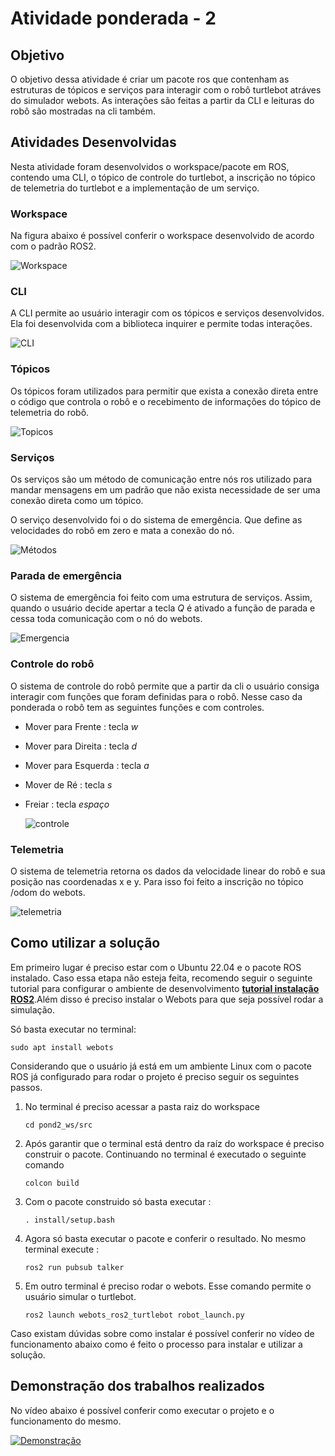 # Atividade ponderada - 2

## Objetivo 
O objetivo dessa atividade é criar um pacote ros que contenham as estruturas de tópicos e serviços para interagir com o robô turtlebot atráves do simulador webots. As interações são feitas a partir da CLI e leituras do robô são mostradas na cli também. 

## Atividades Desenvolvidas 

Nesta atividade foram desenvolvidos o workspace/pacote em ROS, contendo uma CLI, o tópico de controle do turtlebot, a inscrição no tópico de telemetria do turtlebot e a implementação de um serviço. 


### Workspace 

Na figura abaixo é possível conferir o workspace desenvolvido de acordo com o padrão ROS2. 

   ![Workspace ](./assets/workspace.png)

### CLI 
A CLI permite ao usuário interagir com os tópicos e serviços desenvolvidos. Ela foi desenvolvida com a biblioteca inquirer e permite todas interações. 

   ![CLI ](./assets/cli.png)


### Tópicos
Os tópicos foram utilizados para permitir que exista a conexão direta entre o código que controla o robô e o recebimento de informações do tópico de telemetria do robô. 

   ![Topicos](./assets/topico.png)


### Serviços 

Os serviços são um método de comunicação entre nós ros utilizado para mandar mensagens em um padrão que não exista necessidade de ser uma conexão direta como um tópico.

O serviço desenvolvido foi o do sistema de emergência. Que define as velocidades do robô em zero e mata a conexão do nó. 

   ![Métodos](./assets/service.png)

### Parada de emergência 

O sistema de emergência foi feito com uma estrutura de serviços. Assim, quando o usuário decide apertar a tecla *Q* é ativado a função de parada e cessa toda comunicação com o nó do webots. 

   ![Emergencia](./assets/service.png)

### Controle do robô
O sistema de controle do robô permite que a partir da cli o usuário consiga interagir com funções que foram definidas para o robô. Nesse caso da ponderada o robô tem as seguintes funções e com controles.

- Mover para Frente : tecla *w*
- Mover para Direita : tecla *d* 
- Mover para Esquerda : tecla *a*
- Mover de Ré : tecla *s*
- Freiar : tecla *espaço*

   ![controle](./assets/movement.png)


### Telemetria 

O sistema de telemetria retorna os dados da velocidade linear do robô e sua posição nas coordenadas x e y. Para isso foi feito a inscrição no tópico /odom do webots. 

   ![telemetria](./assets/odom.png)


## Como utilizar a solução 

Em primeiro lugar é preciso estar com o Ubuntu 22.04 e o pacote ROS instalado. Caso essa etapa não esteja feita, recomendo seguir o seguinte tutorial para configurar o ambiente de desenvolvimento **[tutorial instalação ROS2](https://rmnicola.github.io/m6-ec-encontros/E01/ros)**.Além disso é preciso instalar o Webots para que seja possível rodar a simulação. 

Só basta executar no terminal: 
  ```console
sudo apt install webots
  ``` 


Considerando que o usuário já está em um ambiente Linux com o pacote ROS já configurado para rodar o projeto é preciso seguir os seguintes passos. 

 1. No terminal é preciso acessar a pasta raiz do workspace 

    ```console
    cd pond2_ws/src
    ``` 

2. Após garantir que o terminal está dentro da raíz do workspace é preciso construir o pacote. Continuando no terminal é executado o seguinte comando 

    ```console
    colcon build
    ``` 

3. Com o pacote construido só basta executar :


    ```console
	. install/setup.bash
      ```

4. Agora só basta executar o pacote e conferir o resultado. No mesmo terminal execute : 

    ```console 
    ros2 run pubsub talker 
    ```  

5. Em outro terminal é preciso rodar o webots. Esse comando permite o usuário simular o turtlebot. 


    ```console
    ros2 launch webots_ros2_turtlebot robot_launch.py
    ``` 



Caso existam dúvidas sobre como instalar é possível conferir no vídeo de funcionamento abaixo como é feito o processo para instalar e utilizar a solução. 


## Demonstração dos trabalhos realizados 

No vídeo abaixo é possível conferir como executar o projeto e o funcionamento do mesmo. 

[![Demonstração](https://img.youtube.com/vi/UkCUKUDYCZ0/0.jpg)](https://www.youtube.com/watch?v=UkCUKUDYCZ0)

